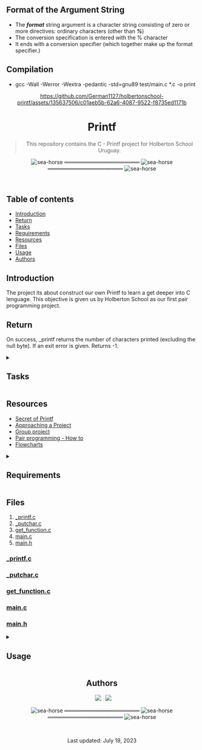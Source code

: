 

## Format of the Argument String
 * The ***format*** string argument is a character string consisting of zero or more directives: ordinary characters (other than ***%***)
 * The conversion specification is entered with the % character
 * It ends with a conversion specifier (which together make up the format specifier.)

## Compilation
* gcc -Wall -Werror -Wextra -pedantic -std=gnu89 test/main.c *.c -o print

<div align="center">

https://github.com/German1127/holbertonschool-printf/assets/135637506/c01aeb5b-62a6-4087-9522-f8735ed1171b

<h1> Printf </h1>

> This repository contains the C - Printf project for Holberton School Uruguay.

 

</div>

<div align="center">

![sea-horse](https://user-images.githubusercontent.com/110431271/229328604-b8c19c26-54e9-48d6-946f-91b0337deece.png) ════════════════════ ![sea-horse](https://user-images.githubusercontent.com/110431271/229328604-b8c19c26-54e9-48d6-946f-91b0337deece.png) ════════════════════ ![sea-horse](https://user-images.githubusercontent.com/110431271/229328604-b8c19c26-54e9-48d6-946f-91b0337deece.png)

</div>

<br>

## Table of contents
* [Introduction](#introduction)
* [Return](#return)
* [Tasks](#tasks)
* [Requirements](#requirements)
* [Resources](#resources)
* [Files](#files)
* [Usage](#usage)
* [Authors](#authors)

## Introduction
The project its about construct our own Printf to learn a get deeper into C lenguage. This objective is given us by Holberton School as our first pair programming project.

## Return
On success, _printf returns the number of characters printed (excluding the null byte). If an exit error is given.
Returns -1.

<details>
<summary><h2>Tasks</h2></summary>
0 : I'm not going anywhere. You can print that wherever you want to. I'm here and I'm a Spur for life : A function that produces output according to a format.
* Prototype: int _printf(const char *format, ...);
* Returns: the number of characters printed (excluding the null byte used to end output to strings)
* write output to stdout, the standard output stream
* format is a character string. The format string is composed of zero or more directives. See man 3 printf for more
* detail. You need to handle the following conversion specifiers:  
        - c  
        - s  
        - %  
* You don’t have to reproduce the buffer handling of the C library printf function.
* You don’t have to handle the flag characters.
* You don’t have to handle field width.
* You don’t have to handle precision.
* You don’t have to handle the length modifiers.

1 : Education is when you read the fine print. Experience is what you get if you don't : Handle the following conversion specifiers:  
         - d  
         - i
 * You don’t have to handle the flag characters.
 * You don’t have to handle field width.
 * You don’t have to handle precision.
 * You don’t have to handle the length modifiers.

2 : Just because it's in print doesn't mean it's the gospel : Create a man page for your function.
* How to read the man page: man ./man_3_printf
</details>

## Resources

* <a href="https://s3.eu-west-3.amazonaws.com/hbtn.intranet/uploads/misc/2022/11/d38f88e96a617135804dca9f9c49632751e06aa7.pdf?X-Amz-Algorithm=AWS4-HMAC-SHA256&X-Amz-Credential=AKIA4MYA5JM5DUTZGMZG%2F20230402%2Feu-west-3%2Fs3%2Faws4_request&X-Amz-Date=20230402T190913Z&X-Amz-Expires=86400&X-Amz-SignedHeaders=host&X-Amz-Signature=d790f5f554ca467bde78b2bdea00696fb975b6881076cfc28f58acecc569879c" target="blank">Secret of Printf</a>
* <a href="https://intranet.hbtn.io/concepts/881" target="blank">Approaching a Project</a>
* <a href="https://intranet.hbtn.io/concepts/893" target="blank">Group project</a>
* <a href="https://intranet.hbtn.io/concepts/894" target="blank">Pair programming - How to</a>
* <a href="https://intranet.hbtn.io/concepts/895" target="blank">Flowcharts</a>

<details>
<summary><h2>Requirements</h2></summary>
<h3>General Requirements</h3>
        
* Allowed editors: vi, vim, emacs
* All your files will be compiled on Ubuntu 20.04 LTS using gcc, using the options -Wall -Werror -Wextra -pedantic -std=gnu89
* All your files should end with a new line
* A README.md file, at the root of the folder of the project is mandatory
* Your code should use the Betty style. It will be checked using betty-style.pl and betty-doc.pl
* You are not allowed to use global variables
* No more than 5 functions per file
* In the following examples, the main.c files are shown as examples. You can use them to test your functions, but you don’t have to push them to your repo (if you do we won’t take them into account). We will use our own main.c files at compilation. Our main.c files might be different from the one shown in the examples
The prototypes of all your functions should be included in your header file called main.h
* Don’t forget to push your header file
* All your header files should be include guarded
* Note that we will not provide the _putchar function for this project
<h3>Authorized functions and macros</h3>

* ```write (man 2 write)```
* ```malloc (man 3 malloc)```
* ```free (man 3 free)```
* ```va_start (man 3 va_start)```
* ```va_end (man 3 va_end)```
* ```va_copy (man 3 va_copy)```
* ```va_arg (man 3 va_arg)```
</details>

## Files
1. [_printf.c](#_printf.c)
2. [_putchar.c](#_putchar.c)
3. [get_function.c](#get_function.c)
4. [main.c](#main.c)
5. [main.h](#main.h)

<a name="_printf.c"></a>
<h3><a href="https://github.com/German1127/holbertonschool-printf/blob/master/_printf.c">_printf.c</a></h3>
<a name="_putchar.c"></a>
<h3><a href="https://github.com/German1127/holbertonschool-printf/blob/master/_putchar.c">_putchar.c</a></h3>
<a name="get_function.c"></a>
<h3><a href="https://github.com/German1127/holbertonschool-printf/blob/master/get_function.c">get_function.c</a></h3>
<a name="main.c"></a>
<h3><a href="https://github.com/German1127/holbertonschool-printf/blob/master/main.c">main.c</a></h3>
<a name="main.h"></a>
<h3><a href="https://github.com/German1127/holbertonschool-printf/blob/master/main.h">main.h</a></h3>

<details><summary><h2>Usage</h2></summary>
<details><summary><h3>Flowchart</h3></summary>
![Flowchart printf 100 (1) drawio](https://github.com/German1127/holbertonschool-printf/assets/135637506/e76988af-e234-4e17-862d-8011d1489217)
</details>
</details>
<div align="center">

## Authors
  
&ensp;[<img src="https://img.shields.io/badge/Nitsu47-%23121011.svg?style=for-the-badge&logo=github&logoColor=white">](https://github.com/Nitsu47)
&ensp;[<img src="https://img.shields.io/badge/German1127-%23121011.svg?style=for-the-badge&logo=github&logoColor=white">](https://github.com/German1127)
<br>

![sea-horse](https://user-images.githubusercontent.com/110431271/229328604-b8c19c26-54e9-48d6-946f-91b0337deece.png) ════════════════════ ![sea-horse](https://user-images.githubusercontent.com/110431271/229328604-b8c19c26-54e9-48d6-946f-91b0337deece.png) ════════════════════ ![sea-horse](https://user-images.githubusercontent.com/110431271/229328604-b8c19c26-54e9-48d6-946f-91b0337deece.png)

<br>

Last updated: July 19, 2023

</div>

